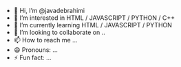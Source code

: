 - 👋 Hi, I’m @javadebrahimi
- 👀 I’m interested in HTML / JAVASCRIPT / PYTHON / C++
- 🌱 I’m currently learning HTML / JAVASCRIPT / PYTHON
- 💞️ I’m looking to collaborate on ..
- 📫 How to reach me ...
- 😄 Pronouns: ...
- ⚡ Fun fact: ...

<!---
javad03/javad03 is a ✨ special ✨ repository because its `README.md` (this file) appears on your GitHub profile.
You can click the Preview link to take a look at your changes.
--->
